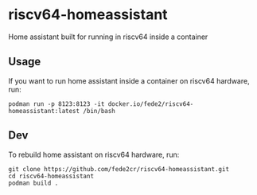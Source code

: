 # riscv64-homeassistant
Home assistant built for running in riscv64 inside a container

## Usage

If you want to run home assistant inside a container on riscv64 hardware, run:

```
podman run -p 8123:8123 -it docker.io/fede2/riscv64-homeassistant:latest /bin/bash
```

## Dev

To rebuild home assistant on riscv64 hardware, run:

```
git clone https://github.com/fede2cr/riscv64-homeassistant.git
cd riscv64-homeassistant
podman build .
```


